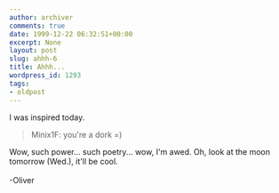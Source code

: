 ```yaml
---
author: archiver
comments: true
date: 1999-12-22 06:32:51+00:00
excerpt: None
layout: post
slug: ahhh-6
title: Ahhh...
wordpress_id: 1293
tags:
- oldpost
---
```


I was inspired today.<blockquote>Minix1F: you're a dork =)</blockquote>Wow, such power... such poetry... wow, I'm awed. Oh, look at the moon tomorrow (Wed.), it'll be cool.<br /><br />-Oliver